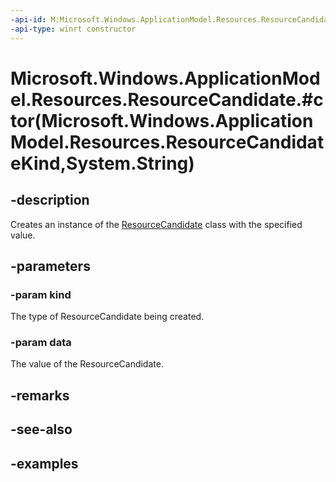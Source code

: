 ```yaml
---
-api-id: M:Microsoft.Windows.ApplicationModel.Resources.ResourceCandidate.#ctor(Microsoft.Windows.ApplicationModel.Resources.ResourceCandidateKind,System.String)
-api-type: winrt constructor
---
```


# Microsoft.Windows.ApplicationModel.Resources.ResourceCandidate.#ctor(Microsoft.Windows.ApplicationModel.Resources.ResourceCandidateKind,System.String)

<!--
public ResourceCandidate (Microsoft.Windows.ApplicationModel.Resources.ResourceCandidateKind kind, string data);
-->


## -description

Creates an instance of the [ResourceCandidate](resourcecandidate.md) class with the specified value.

## -parameters

### -param kind

The type of ResourceCandidate being created.

### -param data

The value of the ResourceCandidate.

## -remarks

## -see-also

## -examples


